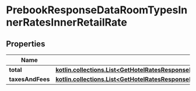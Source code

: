 
# PrebookResponseDataRoomTypesInnerRatesInnerRetailRate

## Properties
Name | Type | Description | Notes
------------ | ------------- | ------------- | -------------
**total** | [**kotlin.collections.List&lt;GetHotelRatesResponseDataInnerRoomTypesInnerRatesInnerRetailRateTotalInner&gt;**](GetHotelRatesResponseDataInnerRoomTypesInnerRatesInnerRetailRateTotalInner.md) |  |  [optional]
**taxesAndFees** | [**kotlin.collections.List&lt;GetHotelRatesResponseDataInnerRoomTypesInnerRatesInnerRetailRateTaxesAndFeesInner&gt;**](GetHotelRatesResponseDataInnerRoomTypesInnerRatesInnerRetailRateTaxesAndFeesInner.md) |  |  [optional]



